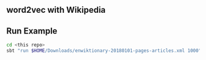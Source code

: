 ## word2vec with Wikipedia


## Run Example

```bash
cd <this repo>
sbt "run $HOME/Downloads/enwiktionary-20180101-pages-articles.xml 1000"
```